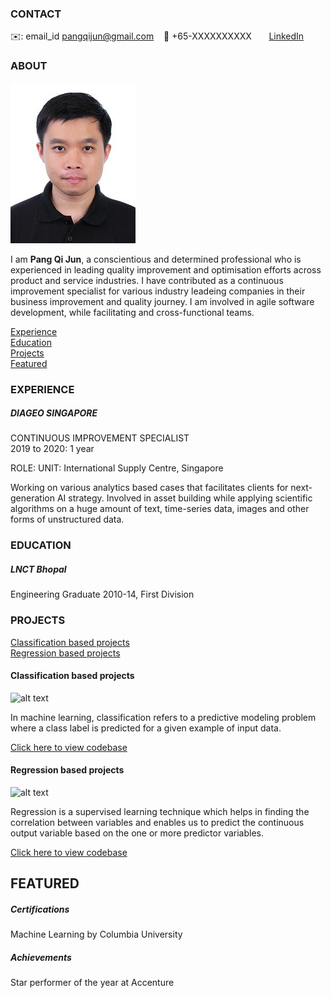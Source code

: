 <!-- CONTACT Section Starts -->
### CONTACT

<!-- Add your details -->
✉️: email_id pangqijun@gmail.com 
&nbsp;&nbsp; 📲 +65-XXXXXXXXXX
&nbsp;&nbsp;&nbsp;&nbsp;&nbsp; [LinkedIn](https://www.linkedin.com/in/qi-jun-pang/) 

<!-- CONTACT Section Ends -->

<!-- ABOUT Section Starts -->
### ABOUT
<!-- Add link to your picture -->

![alt text](https://github.com/pangqj/Pang_Qi_Jun/blob/main/Pang%20Qi%20Jun_2.jpg?raw=true)

<!-- Add your details -->

I am __Pang Qi Jun__, a conscientious and determined professional who is experienced in leading quality improvement and optimisation efforts across product and service industries. I have contributed as a continuous improvement specialist for various industry leadeing companies in their business improvement and quality journey. I am involved in agile software development, while facilitating and cross-functional teams.


<!-- Add link to the sections -->
[Experience](#experience) <br>
[Education](#education) <br>
[Projects](#projects) <br>
[Featured](#featured) <br> 

<!-- ABOUT Section Ends -->

<!-- EXPERIENCE Section Starts -->
### EXPERIENCE
<!-- Add your details -->
##### DIAGEO SINGAPORE
CONTINUOUS IMPROVEMENT SPECIALIST<br>
2019 to 2020: 1 year

ROLE: 
UNIT: International Supply Centre, Singapore

Working on various analytics based cases that facilitates clients for next-generation AI strategy. Involved in asset building while applying scientific algorithms on a huge amount of text, time-series data, images and other forms of unstructured data.

<!-- EXPERIENCE Section Ends -->

<!-- EDUCATION Section Starts -->
### EDUCATION
<!-- Add your details -->
##### LNCT Bhopal
Engineering Graduate 2010-14, First Division

<!-- EDUCATION Section Ends -->

<!-- PROJECTS Section Starts -->
### PROJECTS
<!-- Add your details -->

[Classification based projects](#classification-based-projects) <br>
[Regression based projects](#regression-based-projects) <br>

<!-- Add your details -->

#### Classification based projects
![alt text](https://raw.githubusercontent.com/krvishwesh54/Kumar-Vishwesh/main/images/Classification.png)

In machine learning, classification refers to a predictive modeling problem where a class label is predicted for a given example of input data.

[Click here to view codebase](https://github.com/krvishwesh54/DataScience_DeepLearning_MachineLearning/tree/master/Classification)

#### Regression based projects
![alt text](https://raw.githubusercontent.com/krvishwesh54/Kumar-Vishwesh/main/images/Regression.jpg)

Regression is a supervised learning technique which helps in finding the correlation between variables and enables us to predict the continuous output variable based on the one or more predictor variables.

[Click here to view codebase](https://github.com/krvishwesh54/DataScience_DeepLearning_MachineLearning/tree/master/Regression)

<!-- PROJECTS Section Ends -->

<!-- FEATURED Section Starts -->
## FEATURED
<!-- Add your details -->
##### Certifications
Machine Learning by Columbia University

##### Achievements
Star performer of the year at Accenture
<!-- FEATURED Section Ends -->

